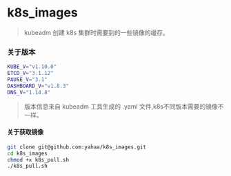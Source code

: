 # k8s_images
> kubeadm 创建 k8s 集群时需要到的一些镜像的缓存。

### 关于版本

```bash
KUBE_V="v1.10.0"
ETCD_V="3.1.12"
PAUSE_V="3.1"
DASHBOARD_V="v1.8.3"
DNS_V="1.14.8"
```

> 版本信息来自 kubeadm 工具生成的 .yaml 文件,k8s不同版本需要的镜像不一样。

#### 关于获取镜像

```bash
git clone git@github.com:yahaa/k8s_images.git
cd k8s_images
chmod +x k8s_pull.sh
./k8s_pull.sh
```
